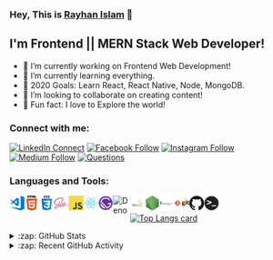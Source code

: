 ### Hey, This is [Rayhan Islam][website] 👋

## I'm Frontend || MERN Stack Web Developer!

- 🔭 I’m currently working on Frontend Web Development!
- 🌱 I’m currently learning everything.
- 🥅 2020 Goals: Learn React, React Native, Node, MongoDB.
- 👯 I’m looking to collaborate on creating content!
- 🚀 Fun fact: I love to Explore the world! 

### Connect with me:

[![LinkedIn Connect](https://img.shields.io/badge/%20-Connect-black?color=14171A&labelColor=212121&logo=linkedin&logoColor=ffffff)][linkedin]
[![Facebook Follow](https://img.shields.io/badge/%20-Follow-black?color=14171A&labelColor=1976d2&logo=facebook&logoColor=ffffff)][facebook]
[![Instagram Follow](https://img.shields.io/badge/%20-Follow-black?color=14171A&labelColor=fff&logo=instagram&logoColor=9E32AD)][instagram]
[![Medium Follow](https://img.shields.io/badge/%20-Follow-black?color=14171A&labelColor=1976d2&logo=medium&logoColor=ffffff)](https://medium.com/@raihanislamshagor2) 
[![Questions](https://img.shields.io/badge/%20-Questions-black?color=14171A&labelColor=fff&logo=stackoverflow&logoColor=0c0d0e26)](https://stackoverflow.com/users/edit/13958792)

### Languages and Tools:

[<img align="left" alt="Visual Studio Code" width="26px" src="https://raw.githubusercontent.com/github/explore/80688e429a7d4ef2fca1e82350fe8e3517d3494d/topics/visual-studio-code/visual-studio-code.png" />][github]
[<img align="left" alt="HTML5" width="26px" src="https://raw.githubusercontent.com/github/explore/80688e429a7d4ef2fca1e82350fe8e3517d3494d/topics/html/html.png" />][github]
[<img align="left" alt="CSS3" width="26px" src="https://raw.githubusercontent.com/github/explore/80688e429a7d4ef2fca1e82350fe8e3517d3494d/topics/css/css.png" />][github]
[<img align="left" alt="Sass" width="26px" src="https://raw.githubusercontent.com/github/explore/80688e429a7d4ef2fca1e82350fe8e3517d3494d/topics/sass/sass.png" />][github]
[<img align="left" alt="JavaScript" width="26px" src="https://raw.githubusercontent.com/github/explore/80688e429a7d4ef2fca1e82350fe8e3517d3494d/topics/javascript/javascript.png" />][github]
[<img align="left" alt="React" width="26px" src="https://raw.githubusercontent.com/github/explore/80688e429a7d4ef2fca1e82350fe8e3517d3494d/topics/react/react.png" />][github]
[<img align="left" alt="Gatsby" width="26px" src="https://raw.githubusercontent.com/github/explore/e94815998e4e0713912fed477a1f346ec04c3da2/topics/gatsby/gatsby.png" />][github]
[<img align="left" alt="Deno" width="30px" src="https://raw.githubusercontent.com/rhoit/mode-icons/dump/icons/php.png" />][github]
[<img align="left" alt="MySQL" width="26px" src="https://raw.githubusercontent.com/github/explore/80688e429a7d4ef2fca1e82350fe8e3517d3494d/topics/mysql/mysql.png" />][github]
[<img align="left" alt="Node.js" width="26px" src="https://raw.githubusercontent.com/github/explore/80688e429a7d4ef2fca1e82350fe8e3517d3494d/topics/nodejs/nodejs.png" />][github]
[<img align="left" alt="MongoDB" width="26px" src="https://raw.githubusercontent.com/github/explore/80688e429a7d4ef2fca1e82350fe8e3517d3494d/topics/mongodb/mongodb.png" />][github]
[<img align="left" alt="Git" width="26px" src="https://raw.githubusercontent.com/github/explore/80688e429a7d4ef2fca1e82350fe8e3517d3494d/topics/git/git.png" />][github]
[<img align="left" alt="GitHub" width="26px" src="https://raw.githubusercontent.com/github/explore/78df643247d429f6cc873026c0622819ad797942/topics/github/github.png" />][github]
[<img align="left" alt="Terminal" width="26px" src="https://raw.githubusercontent.com/github/explore/80688e429a7d4ef2fca1e82350fe8e3517d3494d/topics/terminal/terminal.png" />][github]

<br/>

[![Top Langs card](https://github-readme-stats.vercel.app/api/top-langs/?username=Rayhan0Islam0Shagor&card_width=550)](https://github.com/Rayhan0Islam0Shagor/Rayhan0Islam0Shagor)

<details>
  <summary>:zap: GitHub Stats</summary>

<img width="550px" alt="Rayhan Islam's Github Stats"  src="https://github-readme-stats.vercel.app/api?username=Rayhan0Islam0Shagor&show_icons=true&hide_border=true&theme=prussian"/>

</details>

<details>
  <summary>:zap: Recent GitHub Activity</summary>

<!--START_SECTION:activity-->

1. 💪 Opened PR [#1] in [creative-agency](https://github.com/Rayhan0Islam0Shagor/creative-agency-client)
2. 💪 Opened PR [#2] in [volunteer-network](https://github.com/Rayhan0Islam0Shagor/volunteer-network)
3. 💪 Opened PR [#3] in [Ema-John](https://github.com/Rayhan0Islam0Shagor/ema-john-practice)
4. 💪 Opened PR [#4] in [Travel-guru](https://github.com/Rayhan0Islam0Shagor/travel-guru)
5. 💪 Opened PR [#5] in [Social-Buddies](https://github.com/Rayhan0Islam0Shagor/social-buddies)
6. 💪 Opened PR [#6] in [Hurray App](https://github.com/Rayhan0Islam0Shagor/hurray-app)

<!--END_SECTION:activity-->

</details>

[website]: https://rayhan0islam0shagor.github.io/web-portfolio/
[instagram]: https://www.instagram.com/is_rayhan_sh/
[linkedin]: https://www.linkedin.com/in/rayhan-islam-shagor-3236a61b1/
[github]: https://github.com/Rayhan0Islam0Shagor
[facebook]: https://www.facebook.com/Rayhan19980/